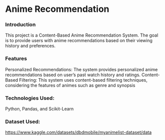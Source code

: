 # Anime Recommendation 

### Introduction
This project is a Content-Based Anime Recommendation System. The goal is to provide users with anime recommendations based on their viewing history and preferences. 

### Features
Personalized Recommendations: The system provides personalized anime recommendations based on user’s past watch history and ratings.
Content-Based Filtering: This system uses content-based filtering techniques, considering the features of animes such as genre and synopsis

### Technologies Used: 
Python, Pandas, and Scikit-Learn

### Dataset Used:
https://www.kaggle.com/datasets/dbdmobile/myanimelist-dataset/data
